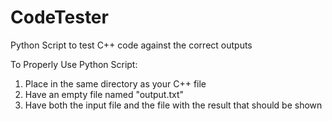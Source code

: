 # CodeTester
Python Script to test C++ code against the correct outputs

To Properly Use Python Script:  
1. Place in the same directory as your C++ file
2. Have an empty file named "output.txt"
3. Have both the input file and the file with the result that should be shown
